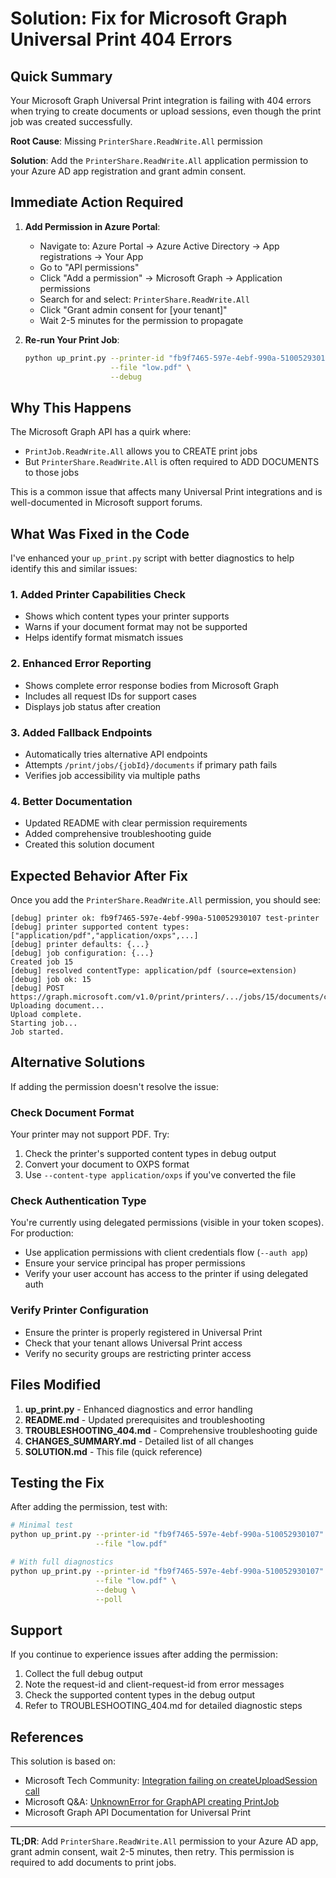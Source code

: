 # Solution: Fix for Microsoft Graph Universal Print 404 Errors

## Quick Summary

Your Microsoft Graph Universal Print integration is failing with 404 errors when trying to create documents or upload sessions, even though the print job was created successfully.

**Root Cause**: Missing `PrinterShare.ReadWrite.All` permission

**Solution**: Add the `PrinterShare.ReadWrite.All` application permission to your Azure AD app registration and grant admin consent.

## Immediate Action Required

1. **Add Permission in Azure Portal**:
   - Navigate to: Azure Portal → Azure Active Directory → App registrations → Your App
   - Go to "API permissions"
   - Click "Add a permission" → Microsoft Graph → Application permissions
   - Search for and select: `PrinterShare.ReadWrite.All`
   - Click "Grant admin consent for [your tenant]"
   - Wait 2-5 minutes for the permission to propagate

2. **Re-run Your Print Job**:
   ```bash
   python up_print.py --printer-id "fb9f7465-597e-4ebf-990a-510052930107" \
                      --file "low.pdf" \
                      --debug
   ```

## Why This Happens

The Microsoft Graph API has a quirk where:
- `PrintJob.ReadWrite.All` allows you to CREATE print jobs
- But `PrinterShare.ReadWrite.All` is often required to ADD DOCUMENTS to those jobs

This is a common issue that affects many Universal Print integrations and is well-documented in Microsoft support forums.

## What Was Fixed in the Code

I've enhanced your `up_print.py` script with better diagnostics to help identify this and similar issues:

### 1. Added Printer Capabilities Check
- Shows which content types your printer supports
- Warns if your document format may not be supported
- Helps identify format mismatch issues

### 2. Enhanced Error Reporting
- Shows complete error response bodies from Microsoft Graph
- Includes all request IDs for support cases
- Displays job status after creation

### 3. Added Fallback Endpoints
- Automatically tries alternative API endpoints
- Attempts `/print/jobs/{jobId}/documents` if primary path fails
- Verifies job accessibility via multiple paths

### 4. Better Documentation
- Updated README with clear permission requirements
- Added comprehensive troubleshooting guide
- Created this solution document

## Expected Behavior After Fix

Once you add the `PrinterShare.ReadWrite.All` permission, you should see:

```
[debug] printer ok: fb9f7465-597e-4ebf-990a-510052930107 test-printer
[debug] printer supported content types: ["application/pdf","application/oxps",...]
[debug] printer defaults: {...}
[debug] job configuration: {...}
Created job 15
[debug] resolved contentType: application/pdf (source=extension)
[debug] job ok: 15
[debug] POST https://graph.microsoft.com/v1.0/print/printers/.../jobs/15/documents/createUploadSession
Uploading document...
Upload complete.
Starting job...
Job started.
```

## Alternative Solutions

If adding the permission doesn't resolve the issue:

### Check Document Format
Your printer may not support PDF. Try:
1. Check the printer's supported content types in debug output
2. Convert your document to OXPS format
3. Use `--content-type application/oxps` if you've converted the file

### Check Authentication Type
You're currently using delegated permissions (visible in your token scopes). For production:
- Use application permissions with client credentials flow (`--auth app`)
- Ensure your service principal has proper permissions
- Verify your user account has access to the printer if using delegated auth

### Verify Printer Configuration
- Ensure the printer is properly registered in Universal Print
- Check that your tenant allows Universal Print access
- Verify no security groups are restricting printer access

## Files Modified

1. **up_print.py** - Enhanced diagnostics and error handling
2. **README.md** - Updated prerequisites and troubleshooting
3. **TROUBLESHOOTING_404.md** - Comprehensive troubleshooting guide
4. **CHANGES_SUMMARY.md** - Detailed list of all changes
5. **SOLUTION.md** - This file (quick reference)

## Testing the Fix

After adding the permission, test with:

```bash
# Minimal test
python up_print.py --printer-id "fb9f7465-597e-4ebf-990a-510052930107" \
                   --file "low.pdf"

# With full diagnostics
python up_print.py --printer-id "fb9f7465-597e-4ebf-990a-510052930107" \
                   --file "low.pdf" \
                   --debug \
                   --poll
```

## Support

If you continue to experience issues after adding the permission:

1. Collect the full debug output
2. Note the request-id and client-request-id from error messages
3. Check the supported content types in the debug output
4. Refer to TROUBLESHOOTING_404.md for detailed diagnostic steps

## References

This solution is based on:
- Microsoft Tech Community: [Integration failing on createUploadSession call](https://techcommunity.microsoft.com/t5/universal-print/integration-failing-on-createuploadsession-call/td-p/1837703)
- Microsoft Q&A: [UnknownError for GraphAPI creating PrintJob](https://learn.microsoft.com/en-us/answers/questions/656826/unknownerror-for-graphapi-creating-printjob)
- Microsoft Graph API Documentation for Universal Print

---

**TL;DR**: Add `PrinterShare.ReadWrite.All` permission to your Azure AD app, grant admin consent, wait 2-5 minutes, then retry. This permission is required to add documents to print jobs.
